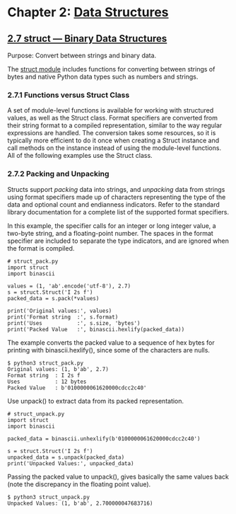 # Chapter 2: [Data Structures](https://pymotw.com/3/data_structures.html)

## [2.7 struct — Binary Data Structures](https://pymotw.com/3/struct/index.html)

Purpose:	Convert between strings and binary data.

The [struct module](https://docs.python.org/3/library/struct.html) includes functions for converting between strings of bytes and native Python data types such as numbers and strings.

### 2.7.1 Functions versus Struct Class

A set of module-level functions is available for working with structured values, as well as the Struct class. Format specifiers are converted from their string format to a compiled representation, similar to the way regular expressions are handled. The conversion takes some resources, so it is typically more efficient to do it once when creating a Struct instance and call methods on the instance instead of using the module-level functions. All of the following examples use the Struct class.

### 2.7.2 Packing and Unpacking

Structs support _packing_ data into strings, and _unpacking_ data from strings using format specifiers made up of characters representing the type of the data and optional count and endianness indicators. Refer to the standard library documentation for a complete list of the supported format specifiers.

In this example, the specifier calls for an integer or long integer value, a two-byte string, and a floating-point number. The spaces in the format specifier are included to separate the type indicators, and are ignored when the format is compiled.

```
# struct_pack.py
import struct
import binascii

values = (1, 'ab'.encode('utf-8'), 2.7)
s = struct.Struct('I 2s f')
packed_data = s.pack(*values)

print('Original values:', values)
print('Format string  :', s.format)
print('Uses           :', s.size, 'bytes')
print('Packed Value   :', binascii.hexlify(packed_data))
```

The example converts the packed value to a sequence of hex bytes for printing with binascii.hexlify(), since some of the characters are nulls.

```
$ python3 struct_pack.py
Original values: (1, b'ab', 2.7)
Format string  : I 2s f
Uses           : 12 bytes
Packed Value   : b'0100000061620000cdcc2c40'
```

Use unpack() to extract data from its packed representation.

```
# struct_unpack.py
import struct
import binascii

packed_data = binascii.unhexlify(b'0100000061620000cdcc2c40')

s = struct.Struct('I 2s f')
unpacked_data = s.unpack(packed_data)
print('Unpacked Values:', unpacked_data)
```

Passing the packed value to unpack(), gives basically the same values back (note the discrepancy in the floating point value).

```
$ python3 struct_unpack.py
Unpacked Values: (1, b'ab', 2.700000047683716)
```